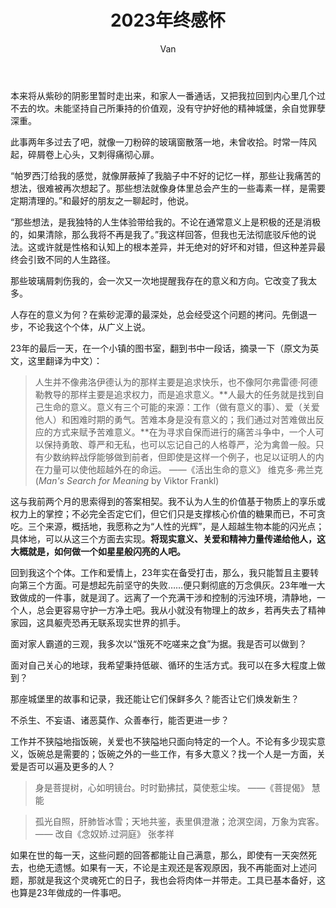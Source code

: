 ﻿---
layout: post
title: 2023年终感怀
author: Van
category: miscellaneous
---

本来将从紫砂的阴影里暂时走出来，和家人一番通话，又把我拉回到内心里几个过不去的坎。未能坚持自己所秉持的价值观，没有守护好他的精神城堡，余自觉罪孽深重。     

此事两年多过去了吧，就像一刀粉碎的玻璃窗散落一地，未曾收拾。时常一阵风起，碎屑卷上心头，又刺得痛彻心扉。     

“帕罗西汀给我的感觉，就像屏蔽掉了我脑子中不好的记忆一样，那些让我痛苦的想法，很难被再次想起了。那些想法就像身体里总会产生的一些毒素一样，是需要定期清理的。”和最好的朋友之一聊起时，他说。     

“那些想法，是我独特的人生体验带给我的。不论在通常意义上是积极的还是消极的，如果清除，那么我将不再是我了。”我这样回答，但我也无法彻底驳斥他的说法。这或许就是性格和认知上的根本差异，并无绝对的好坏和对错，但这种差异最终会引致不同的人生路径。      

那些玻璃屑刺伤我的，会一次又一次地提醒我存在的意义和方向。它改变了我太多。    

人存在的意义为何？在紫砂泥潭的最深处，总会经受这个问题的拷问。先倒退一步，不论我这个个体，从广义上说。     

23年的最后一天，在一个小镇的图书室，翻到书中一段话，摘录一下（原文为英文，这里翻译为中文）：     

> 人生并不像弗洛伊德认为的那样主要是追求快乐，也不像阿尔弗雷德·阿德勒教导的那样主要是追求权力，而是追求意义。**人最大的任务就是找到自己生命的意义。意义有三个可能的来源：工作（做有意义的事）、爱（关爱他人）和困难时期的勇气。苦难本身是没有意义的；我们通过对苦难做出反应的方式来赋予苦难意义。**在为寻求自保而进行的痛苦斗争中，一个人可以保持勇敢、尊严和无私，也可以忘记自己的人格尊严，沦为禽兽一般。只有少数纳粹战俘能够做到前者，但即使是这样一个例子，也足以证明人的内在力量可以使他超越外在的命运。   ——《活出生命的意义》 维克多·弗兰克 (*Man's Search for Meaning* by Viktor Frankl)      

这与我前两个月的思索得到的答案相契。我不认为人生的价值基于物质上的享乐或权力上的掌控；不必完全否定它们，但它们只是支撑核心价值的糖果而已，不可贪吃。三个来源，概括地，我愿称之为“人性的光辉”，是人超越生物本能的闪光点；具体地，可以从这三个方面去实现。**将现实意义、关爱和精神力量传递给他人，这大概就是，如何做一个如星星般闪亮的人吧。**       

回到我这个个体。工作和爱情上，23年实在备受打击，那么，我只能暂且主要转向第三个方面。可是想起先前坚守的失败……便只剩彻底的万念俱灰。23年唯一大致做成的一件事，就是润了。远离了一个充满干涉和控制的污浊环境，清静地，一个人，总会更容易守护一方净土吧。我从小就没有物理上的故乡，若再失去了精神家园，这具躯壳恐再无联系现实世界的抓手。      

面对家人霸道的三观，我多次以“饿死不吃嗟来之食”为据。我是否可以做到？      

面对自己关心的地球，我希望秉持低碳、循环的生活方式。我可以在多大程度上做到？       

那座城堡里的故事和记录，我还能让它们保鲜多久？能否让它们焕发新生？       

不杀生、不妄语、诸恶莫作、众善奉行，能否更进一步？       

工作并不狭隘地指饭碗，关爱也不狭隘地只面向特定的一个人。不论有多少现实意义，饭碗总是需要的；饭碗之外的一些工作，有多大意义？找一个人是一方面，关爱是否可以遍及更多的人？      

> 身是菩提树，心如明镜台。时时勤拂拭，莫使惹尘埃。    ——《菩提偈》 慧能      
      
> 孤光自照，肝肺皆冰雪；天地共鉴，表里俱澄澈；沧溟空阔，万象为宾客。            —— 改自《念奴娇.过洞庭》 张孝祥      

如果在世的每一天，这些问题的回答都能让自己满意，那么，即使有一天突然死去，也绝无遗憾。如果有一天，不论是主观还是客观原因，我不再能面对上述问题，那就是我这个灵魂死亡的日子，我也会将肉体一并带走。工具已基本备好，这也算是23年做成的一件事吧。      


